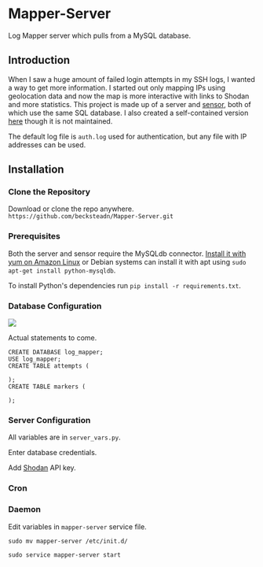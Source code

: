 # Mapper-Server
Log Mapper server which pulls from a MySQL database.

## Introduction

When I saw a huge amount of failed login attempts in my SSH logs, I wanted a way to get more information. I started out only mapping IPs using geolocation data and now the map is more interactive with links to Shodan and more statistics. This project is made up of a server and [sensor](https://github.com/becksteadn/Log-Sensor), both of which use the same SQL database. I also created a self-contained version [here](https://github.com/becksteadn/Log-Mapper) though it is not maintained.

The default log file is `auth.log` used for authentication, but any file with IP addresses can be used.

## Installation

### Clone the Repository

Download or clone the repo anywhere. `https://github.com/becksteadn/Mapper-Server.git`

### Prerequisites

Both the server and sensor require the MySQLdb connector. [Install it with yum on Amazon Linux](https://lazyprogrammer.me/installing-the-python-mysql-mysqldb-connector/) or Debian systems can  install it with apt using `sudo apt-get install python-mysqldb`.

To install Python's dependencies run `pip install -r requirements.txt`.

### Database Configuration

![](https://lambda.sx/m4g.png)

Actual statements to come.

```
CREATE DATABASE log_mapper;
USE log_mapper;
CREATE TABLE attempts (

);
CREATE TABLE markers (

);
```

### Server Configuration
All variables are in `server_vars.py`.

Enter database credentials.

Add [Shodan](https://shodan.io) API key.

### Cron



### Daemon
Edit variables in `mapper-server` service file.

`sudo mv mapper-server /etc/init.d/`

`sudo service mapper-server start`
